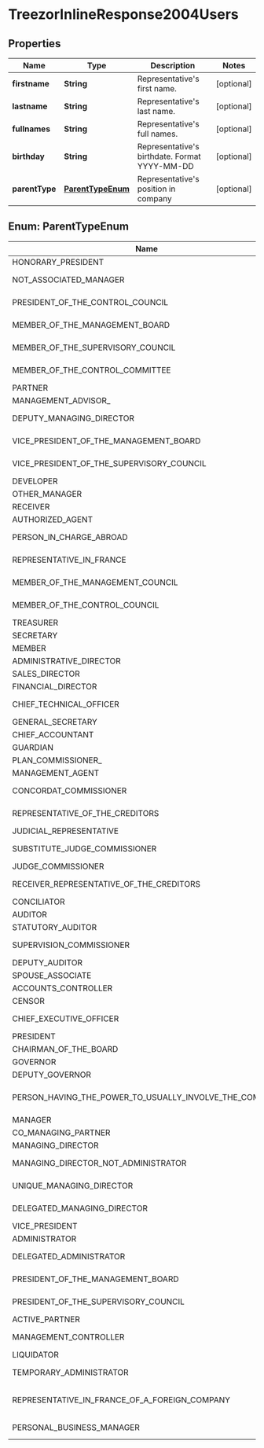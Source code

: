 
# TreezorInlineResponse2004Users

## Properties
Name | Type | Description | Notes
------------ | ------------- | ------------- | -------------
**firstname** | **String** | Representative&#39;s first name. |  [optional]
**lastname** | **String** | Representative&#39;s last name. |  [optional]
**fullnames** | **String** | Representative&#39;s full names. |  [optional]
**birthday** | **String** | Representative&#39;s birthdate. Format YYYY-MM-DD |  [optional]
**parentType** | [**ParentTypeEnum**](#ParentTypeEnum) | Representative&#39;s position in company |  [optional]


<a name="ParentTypeEnum"></a>
## Enum: ParentTypeEnum
Name | Value
---- | -----
HONORARY_PRESIDENT | &quot;Honorary president&quot;
NOT_ASSOCIATED_MANAGER | &quot;Not associated manager&quot;
PRESIDENT_OF_THE_CONTROL_COUNCIL | &quot;President of the control council&quot;
MEMBER_OF_THE_MANAGEMENT_BOARD | &quot;Member of the management board&quot;
MEMBER_OF_THE_SUPERVISORY_COUNCIL | &quot;Member of the supervisory council&quot;
MEMBER_OF_THE_CONTROL_COMMITTEE | &quot;Member of the control committee&quot;
PARTNER | &quot;Partner&quot;
MANAGEMENT_ADVISOR_ | &quot;Management advisor &quot;
DEPUTY_MANAGING_DIRECTOR | &quot;Deputy managing director&quot;
VICE_PRESIDENT_OF_THE_MANAGEMENT_BOARD | &quot;Vice-president of the management board&quot;
VICE_PRESIDENT_OF_THE_SUPERVISORY_COUNCIL | &quot;Vice-president of the supervisory council&quot;
DEVELOPER | &quot;Developer&quot;
OTHER_MANAGER | &quot;Other manager&quot;
RECEIVER | &quot;Receiver&quot;
AUTHORIZED_AGENT | &quot;Authorized agent&quot;
PERSON_IN_CHARGE_ABROAD | &quot;Person in charge abroad&quot;
REPRESENTATIVE_IN_FRANCE | &quot;Representative in France&quot;
MEMBER_OF_THE_MANAGEMENT_COUNCIL | &quot;Member of the management council&quot;
MEMBER_OF_THE_CONTROL_COUNCIL | &quot;Member of the control council&quot;
TREASURER | &quot;Treasurer&quot;
SECRETARY | &quot;Secretary&quot;
MEMBER | &quot;Member&quot;
ADMINISTRATIVE_DIRECTOR | &quot;Administrative director&quot;
SALES_DIRECTOR | &quot;Sales director&quot;
FINANCIAL_DIRECTOR | &quot;Financial director&quot;
CHIEF_TECHNICAL_OFFICER | &quot;Chief Technical Officer&quot;
GENERAL_SECRETARY | &quot;General secretary&quot;
CHIEF_ACCOUNTANT | &quot;Chief accountant&quot;
GUARDIAN | &quot;Guardian&quot;
PLAN_COMMISSIONER_ | &quot;Plan commissioner &quot;
MANAGEMENT_AGENT | &quot;Management agent&quot;
CONCORDAT_COMMISSIONER | &quot;Concordat commissioner&quot;
REPRESENTATIVE_OF_THE_CREDITORS | &quot;Representative of the creditors&quot;
JUDICIAL_REPRESENTATIVE | &quot;Judicial representative&quot;
SUBSTITUTE_JUDGE_COMMISSIONER | &quot;Substitute judge-commissioner&quot;
JUDGE_COMMISSIONER | &quot;Judge-commissioner&quot;
RECEIVER_REPRESENTATIVE_OF_THE_CREDITORS | &quot;Receiver/representative of the creditors&quot;
CONCILIATOR | &quot;Conciliator&quot;
AUDITOR | &quot;Auditor&quot;
STATUTORY_AUDITOR | &quot;Statutory auditor&quot;
SUPERVISION_COMMISSIONER | &quot;Supervision commissioner&quot;
DEPUTY_AUDITOR | &quot;Deputy auditor&quot;
SPOUSE_ASSOCIATE | &quot;Spouse-associate&quot;
ACCOUNTS_CONTROLLER | &quot;Accounts controller&quot;
CENSOR | &quot;Censor&quot;
CHIEF_EXECUTIVE_OFFICER | &quot;Chief Executive Officer&quot;
PRESIDENT | &quot;President&quot;
CHAIRMAN_OF_THE_BOARD | &quot;Chairman of the Board&quot;
GOVERNOR | &quot;Governor&quot;
DEPUTY_GOVERNOR | &quot;Deputy governor&quot;
PERSON_HAVING_THE_POWER_TO_USUALLY_INVOLVE_THE_COMPANY | &quot;Person having the power to usually involve the company&quot;
MANAGER | &quot;Manager&quot;
CO_MANAGING_PARTNER | &quot;Co-managing partner&quot;
MANAGING_DIRECTOR | &quot;Managing director&quot;
MANAGING_DIRECTOR_NOT_ADMINISTRATOR | &quot;Managing director not administrator&quot;
UNIQUE_MANAGING_DIRECTOR | &quot;Unique managing director&quot;
DELEGATED_MANAGING_DIRECTOR | &quot;Delegated managing director&quot;
VICE_PRESIDENT | &quot;Vice-president&quot;
ADMINISTRATOR | &quot;Administrator&quot;
DELEGATED_ADMINISTRATOR | &quot;Delegated administrator&quot;
PRESIDENT_OF_THE_MANAGEMENT_BOARD | &quot;President of the management board&quot;
PRESIDENT_OF_THE_SUPERVISORY_COUNCIL | &quot;President of the supervisory council&quot;
ACTIVE_PARTNER | &quot;Active partner&quot;
MANAGEMENT_CONTROLLER | &quot;Management controller&quot;
LIQUIDATOR | &quot;Liquidator&quot;
TEMPORARY_ADMINISTRATOR | &quot;Temporary administrator&quot;
REPRESENTATIVE_IN_FRANCE_OF_A_FOREIGN_COMPANY | &quot;Representative in France of a foreign company&quot;
PERSONAL_BUSINESS_MANAGER | &quot;Personal business manager&quot;



